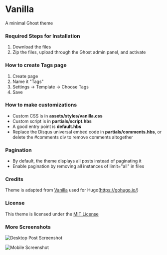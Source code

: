 # Vanilla

A minimal Ghost theme

### Required Steps for Installation

1. Download the files   
2. Zip the files, upload through the Ghost admin panel, and activate

### How to create Tags page

1. Create page
2. Name it "Tags"
3. Settings -> Template -> Choose Tags
4. Save

### How to make customizations

* Custom CSS is in **assets/styles/vanilla.css**
* Custom script is in **partials/script.hbs**
* A good entry point is **default.hbs**
* Replace the Disqus universal embed code in **partials/comments.hbs**, or delete the #comments div to remove comments altogether

### Pagination

* By default, the theme displays all posts instead of paginating it
* Enable pagination by removing all instances of limit="all" in files

### Credits

Theme is adapted from [Vanilla](https://github.com/zwbetz-gh/vanilla-bootstrap-hugo-theme) used for Hugo(https://gohugo.io/)

### License

This theme is licensed under the [MIT License](https://github.com/kathyqian/crisp/blob/master/license.txt)

### More Screenshots

![Desktop Post Screenshot](https://raw.github.com/tungnk1993/vanilla/master/assets/screenshot-desktop.png)

![Mobile Screenshot](https://raw.github.com/tungnk1993/vanilla/master/assets/screenshot-mobile.png)
